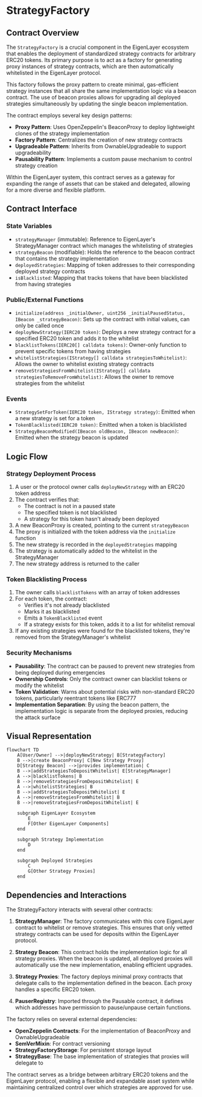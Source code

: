# StrategyFactory

## Contract Overview

The `StrategyFactory` is a crucial component in the EigenLayer ecosystem that enables the deployment of standardized strategy contracts for arbitrary ERC20 tokens. Its primary purpose is to act as a factory for generating proxy instances of strategy contracts, which are then automatically whitelisted in the EigenLayer protocol.

This factory follows the proxy pattern to create minimal, gas-efficient strategy instances that all share the same implementation logic via a beacon contract. The use of beacon proxies allows for upgrading all deployed strategies simultaneously by updating the single beacon implementation.

The contract employs several key design patterns:
- **Proxy Pattern**: Uses OpenZeppelin's BeaconProxy to deploy lightweight clones of the strategy implementation
- **Factory Pattern**: Centralizes the creation of new strategy contracts
- **Upgradeable Pattern**: Inherits from OwnableUpgradeable to support upgradeability
- **Pausability Pattern**: Implements a custom pause mechanism to control strategy creation

Within the EigenLayer system, this contract serves as a gateway for expanding the range of assets that can be staked and delegated, allowing for a more diverse and flexible platform.

## Contract Interface

### State Variables
- `strategyManager` (immutable): Reference to EigenLayer's StrategyManager contract which manages the whitelisting of strategies
- `strategyBeacon` (modifiable): Holds the reference to the beacon contract that contains the strategy implementation
- `deployedStrategies`: Mapping of token addresses to their corresponding deployed strategy contracts
- `isBlacklisted`: Mapping that tracks tokens that have been blacklisted from having strategies

### Public/External Functions
- `initialize(address _initialOwner, uint256 _initialPausedStatus, IBeacon _strategyBeacon)`: Sets up the contract with initial values, can only be called once
- `deployNewStrategy(IERC20 token)`: Deploys a new strategy contract for a specified ERC20 token and adds it to the whitelist
- `blacklistTokens(IERC20[] calldata tokens)`: Owner-only function to prevent specific tokens from having strategies
- `whitelistStrategies(IStrategy[] calldata strategiesToWhitelist)`: Allows the owner to whitelist existing strategy contracts
- `removeStrategiesFromWhitelist(IStrategy[] calldata strategiesToRemoveFromWhitelist)`: Allows the owner to remove strategies from the whitelist

### Events
- `StrategySetForToken(IERC20 token, IStrategy strategy)`: Emitted when a new strategy is set for a token
- `TokenBlacklisted(IERC20 token)`: Emitted when a token is blacklisted
- `StrategyBeaconModified(IBeacon oldBeacon, IBeacon newBeacon)`: Emitted when the strategy beacon is updated

## Logic Flow

### Strategy Deployment Process
1. A user or the protocol owner calls `deployNewStrategy` with an ERC20 token address
2. The contract verifies that:
   - The contract is not in a paused state
   - The specified token is not blacklisted
   - A strategy for this token hasn't already been deployed
3. A new BeaconProxy is created, pointing to the current `strategyBeacon`
4. The proxy is initialized with the token address via the `initialize` function
5. The new strategy is recorded in the `deployedStrategies` mapping
6. The strategy is automatically added to the whitelist in the StrategyManager
7. The new strategy address is returned to the caller

### Token Blacklisting Process
1. The owner calls `blacklistTokens` with an array of token addresses
2. For each token, the contract:
   - Verifies it's not already blacklisted
   - Marks it as blacklisted
   - Emits a `TokenBlacklisted` event
   - If a strategy exists for this token, adds it to a list for whitelist removal
3. If any existing strategies were found for the blacklisted tokens, they're removed from the StrategyManager's whitelist

### Security Mechanisms
- **Pausability**: The contract can be paused to prevent new strategies from being deployed during emergencies
- **Ownership Controls**: Only the contract owner can blacklist tokens or modify the whitelist
- **Token Validation**: Warns about potential risks with non-standard ERC20 tokens, particularly reentrant tokens like ERC777
- **Implementation Separation**: By using the beacon pattern, the implementation logic is separate from the deployed proxies, reducing the attack surface

## Visual Representation

```mermaid
flowchart TD
    A[User/Owner] -->|deployNewStrategy| B[StrategyFactory]
    B -->|create BeaconProxy| C[New Strategy Proxy]
    D[Strategy Beacon] -->|provides implementation| C
    B -->|addStrategiesToDepositWhitelist| E[StrategyManager]
    A -->|blacklistTokens| B
    B -->|removeStrategiesFromDepositWhitelist| E
    A -->|whitelistStrategies| B
    B -->|addStrategiesToDepositWhitelist| E
    A -->|removeStrategiesFromWhitelist| B
    B -->|removeStrategiesFromDepositWhitelist| E
    
    subgraph EigenLayer Ecosystem
        E
        F[Other EigenLayer Components]
    end
    
    subgraph Strategy Implementation
        D
    end
    
    subgraph Deployed Strategies
        C
        G[Other Strategy Proxies]
    end
```

## Dependencies and Interactions

The StrategyFactory interacts with several other contracts:

1. **StrategyManager**: The factory communicates with this core EigenLayer contract to whitelist or remove strategies. This ensures that only vetted strategy contracts can be used for deposits within the EigenLayer protocol.

2. **Strategy Beacon**: This contract holds the implementation logic for all strategy proxies. When the beacon is updated, all deployed proxies will automatically use the new implementation, enabling efficient upgrades.

3. **Strategy Proxies**: The factory deploys minimal proxy contracts that delegate calls to the implementation defined in the beacon. Each proxy handles a specific ERC20 token.

4. **PauserRegistry**: Imported through the Pausable contract, it defines which addresses have permission to pause/unpause certain functions.

The factory relies on several external dependencies:

- **OpenZeppelin Contracts**: For the implementation of BeaconProxy and OwnableUpgradeable
- **SemVerMixin**: For contract versioning
- **StrategyFactoryStorage**: For persistent storage layout
- **StrategyBase**: The base implementation of strategies that proxies will delegate to

The contract serves as a bridge between arbitrary ERC20 tokens and the EigenLayer protocol, enabling a flexible and expandable asset system while maintaining centralized control over which strategies are approved for use.